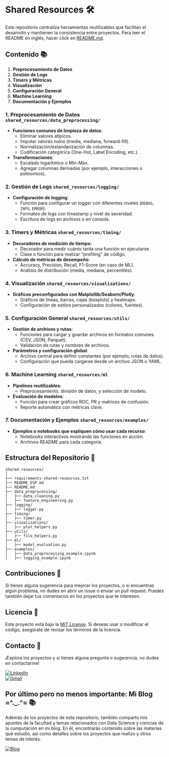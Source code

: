 
# Shared Resources 🛠️

Este repositorio centraliza herramientas reutilizables que facilitan el desarrollo y mantienen la consistencia entre proyectos. Para leer el README en inglés, hacer click en [README.md](https://github.com/sofiavalino/shared-resources/blob/main/README.md).

## Contenido 📚

1. **Preprocesamiento de Datos**
2. **Gestión de Logs**
3. **Timers y Métricas**
4. **Visualización**
5. **Configuración General**
6. **Machine Learning**
7. **Documentación y Ejemplos**

### 1. Preprocesamiento de Datos `shared_resources/data_preprocessing/`
- **Funciones comunes de limpieza de datos**:
  - Eliminar valores atípicos.
  - Imputar valores nulos (media, mediana, forward-fill).
  - Normalización/estandarización de columnas.
  - Codificación categórica (One-Hot, Label Encoding, etc.).
- **Transformaciones**:
  - Escalado logarítmico o Min-Max.
  - Agregar columnas derivadas (por ejemplo, interacciones o polinomios).

### 2. Gestión de Logs `shared_resources/logging/`
- **Configuración de logging**:
  - Función para configurar un logger con diferentes niveles (`DEBUG`, `INFO`, `ERROR`).
  - Formateo de logs con timestamp y nivel de severidad.
  - Escritura de logs en archivos o en consola.

### 3. Timers y Métricas  `shared_resources/timing/`
- **Decoradores de medición de tiempo**:
  - Decorador para medir cuánto tarda una función en ejecutarse.
  - Clase o función para realizar "profiling" de código.
- **Cálculo de métricas de desempeño**:
  - Accuracy, Precision, Recall, F1-Score (en caso de ML).
  - Análisis de distribución (media, mediana, percentiles).

### 4. Visualización `shared_resources/visualizations/`
- **Gráficos preconfigurados con Matplotlib/Seaborn/Plotly**:
  - Gráficos de líneas, barras, cajas (boxplots) y heatmaps.
  - Configuración de estilos personalizados (colores, fuentes).

### 5. Configuración General `shared_resources/utils/`
- **Gestión de archivos y rutas**:
  - Funciones para cargar y guardar archivos en formatos comunes (CSV, JSON, Parquet).
  - Validación de rutas y nombres de archivos.
- **Parámetros y configuración global**:
  - Archivo central para definir constantes (por ejemplo, rutas de datos).
  - Configuración que pueda cargarse desde un archivo JSON o YAML.

### 6. Machine Learning `shared_resources/ml`
- **Pipelines reutilizables**:
  - Preprocesamiento, división de datos, y selección de modelo.
- **Evaluación de modelos**:
  - Función para crear gráficos ROC, PR y matrices de confusión.
  - Reporte automático con métricas clave.

### 7. Documentación y Ejemplos `shared_resources/examples/`
- **Ejemplos o notebooks que expliquen cómo usar cada recurso**:
  - Notebooks interactivos mostrando las funciones en acción.
  - Archivos README para cada categoría.

## Estructura del Repositorio 📂

```plaintext
shared-resources/
│
├── requirements-shared-resources.txt
├── README_ESP.md
├── README.md
├── data_preprocessing/
│   ├── data_cleaning.py
│   ├── feature_engineering.py
├── logging/
│   ├── logger.py
├── timing/
│   ├── timer.py
├── visualizations/
│   ├── plot_helpers.py
├── utils/
│   ├── file_helpers.py
├── ml/
│   ├── model_evaluation.py
├── examples/
│   ├── data_preprocessing_example.ipynb
│   ├── logging_example.ipynb
```
## Contribuciones 🤝

Si tienes alguna sugerencia para mejorar los proyectos, o si encuentras algún problema, no dudes en abrir un issue o enviar un pull request. Puedes también dejar tus comentarios en los proyectos que te interesen.

## Licencia 📜

Este proyecto está bajo la [MIT License](https://github.com/sofiavalino/template-datascience-project/blob/main/LICENSE). Si deseas usar o modificar el código, asegúrate de revisar los términos de la licencia.

## Contacto 📧

¡Explora los proyectos y si tienes alguna pregunta o sugerencia, no dudes en contactarme!

[![LinkedIn](https://img.shields.io/badge/-LinkedIn-0077B5?logo=linkedin&logoColor=white&style=flat-square)](https://www.linkedin.com/in/sofiavalino/)  
[![Gmail](https://img.shields.io/badge/-Gmail-D14836?logo=gmail&logoColor=white&style=flat-square)](mailto:valinosofia@gmail.com)

## Por último pero no menos importante: Mi Blog =^._.^= 📚

Además de los proyectos de este repositorio, también comparto mis apuntes de la facultad y temas relacionados con Data Science y ciencias de la computación en mi blog. En él, encontrarás contenido sobre las materias que estudio, así como detalles sobre los proyectos que realizo y otros temas de interés.

[![Blog](https://affable-valinosofia.wordpress.com/wp-content/uploads/2024/07/site-logo.png?w=88&h=88)](https://affable-valinosofia.wordpress.com/)